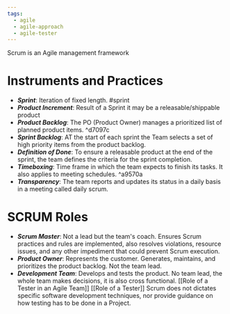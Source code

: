 ```yaml
---
tags:
  - agile
  - agile-approach
  - agile-tester
---
```

Scrum is an Agile management framework
# Instruments and Practices
- ***Sprint***: Iteration of fixed length. #sprint 
- ***Product Increment***: Result of a Sprint it may be a releasable/shippable product
- ***Product Backlog***: The PO (Product Owner) manages a prioritized list of planned product items. ^d7097c
- ***Sprint Backlog***: AT the start of each sprint the Team selects a set of high priority items from the product backlog.
- ***Definition of Done***: To ensure a releasable product at the end of the sprint, the team defines the criteria for the sprint completion.
- ***Timeboxing***: Time frame in which the team expects to finish its tasks. It also applies to meeting schedules. ^a9570a
- ***Transparency***: The team reports and updates its status in a daily basis in a meeting called daily scrum. 
# SCRUM Roles
- ***Scrum Master***: Not a lead but the team's coach. Ensures Scrum practices and rules are implemented, also resolves violations, resource issues, and any other impediment that could prevent Scrum execution.
- ***Product Owner***: Represents the customer. Generates, maintains, and prioritizes the product backlog. Not the team lead.
- ***Development Team***: Develops and tests the product. No team lead, the whole team makes decisions, it is also cross functional. [[Role of a Tester in an Agile Team]] [[Role of a Tester]]
Scrum does not dictates specific software development techniques, nor provide guidance on how testing has to be done in a Project.
